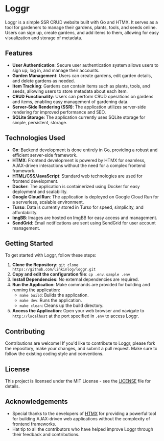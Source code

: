 # Loggr

Loggr is a simple SSR CRUD website built with Go and HTMX. It serves as a tool for gardeners to manage their gardens, plants, tools, and seeds online. Users can sign up, create gardens, and add items to them, allowing for easy visualization and storage of metadata.

## Features

- **User Authentication**: Secure user authentication system allows users to sign up, log in, and manage their accounts.
- **Garden Management**: Users can create gardens, edit garden details, and delete gardens as needed.
- **Item Tracking**: Gardens can contain items such as plants, tools, and seeds, allowing users to store metadata about each item.
- **CRUD Functionality**: Users can perform CRUD operations on gardens and items, enabling easy management of gardening data.
- **Server-Side Rendering (SSR)**: The application utilizes server-side rendering for improved performance and SEO.
- **SQLite Storage**: The application currently uses SQLite storage for simple, persistent, storage.

## Technologies Used

- **Go**: Backend development is done entirely in Go, providing a robust and efficient server-side framework.
- **HTMX**: Frontend development is powered by HTMX for seamless, AJAX-driven interactions without the need for a complex frontend framework.
- **HTML/CSS/JavaScript**: Standard web technologies are used for frontend development.
- **Docker**: The application is containerized using Docker for easy deployment and scalability.
- **Google Cloud Run**: The application is deployed on Google Cloud Run for a serverless, scalable environment.
- **Turso**: Data is currently stored in Turso for speed, simplicity, and affordability.
- **ImgBB**: Images are hosted on ImgBB for easy access and management.
- **SendGrid**: Email notifications are sent using SendGrid for user account management.

## Getting Started

To get started with Loggr, follow these steps:

1. **Clone the Repository**: `git clone https://github.com/linkinlog/loggr.git`
2. **Copy and edit the configuration file**: `cp .env.sample .env`
3. **Install Dependencies**: No external dependencies are required.
4. **Run the Application**: Make commands are provided for building and running the application:
   - `make build`: Builds the application.
   - `make dev`: Runs the application.
   - `make clean`: Cleans up the build directory.
5. **Access the Application**: Open your web browser and navigate to `http://localhost` at the port specified in `.env` to access Loggr.

## Contributing

Contributions are welcome! If you'd like to contribute to Loggr, please fork the repository, make your changes, and submit a pull request. Make sure to follow the existing coding style and conventions.

## License

This project is licensed under the MIT License - see the [LICENSE](LICENSE) file for details.

## Acknowledgements

- Special thanks to the developers of [HTMX](https://htmx.org) for providing a powerful tool for building AJAX-driven web applications without the complexity of frontend frameworks.
- Hat tip to all the contributors who have helped improve Loggr through their feedback and contributions.
